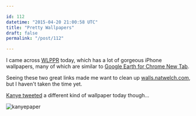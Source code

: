 ```yaml
---

id: 112
datetime: "2015-04-20 21:00:58 UTC"
title: "Pretty Wallpapers"
draft: false
permalink: "/post/112"

---
```


I came across [WLPPR](https://web.archive.org/web/20231101064255/https://wlppr.co/) today, which has a lot of gorgeous iPhone wallpapers, many of which are similar to [Google Earth for Chrome New Tab](https://chrome.google.com/webstore/detail/earth-view-from-google-ma/bhloflhklmhfpedakmangadcdofhnnoh?hl=en).

Seeing these two great links made me want to clean up [walls.natwelch.com](https://walls.natwelch.com/), but I haven't taken the time yet.

[Kanye tweeted](https://twitter.com/kanyewest/status/590216488277016576) a different kind of wallpaper today though...

![kanyepaper](https://s3.amazonaws.com/f.cl.ly/items/0Q2J3d3S0y2P1g2x1i0t/CDDexK0VAAAWzJ0.jpg)

